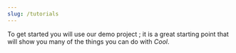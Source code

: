 ```yaml
---
slug: /tutorials
---
```


To get started you will use our demo project ; it is a great starting point that will show you many of the things you can do with *Cool*.